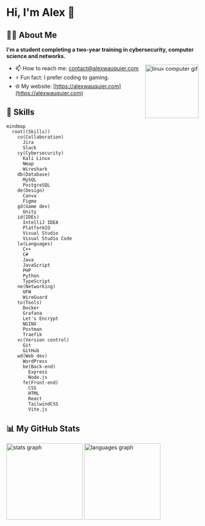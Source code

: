 # Hi, I'm Alex 👋

## 👩‍💻 About Me

**I'm a student completing a two-year training in cybersecurity, computer science and networks.**

<img align="right" height="140" src="https://media.tenor.com/dHk-LfzHrtwAAAAi/linux-computer.gif" alt="linux computer gif" />

- 📫 How to reach me: contact@alexwauquier.com
- ⚡ Fun fact: I prefer coding to gaming.
- 🌐 My website: [https://alexwauquier.com](https://alexwauquier.com)

## 💾 Skills

```mermaid
mindmap
  root((Skills))
    co(Collaboration)
      Jira
      Slack
    cy(Cybersecurity)
      Kali Linux
      Nmap
      Wireshark
    db(Database)
      MySQL
      PostgreSQL
    de(Design)
      Canva
      Figma
    gd(Game dev)
      Unity
    id(IDEs)
      IntelliJ IDEA
      PlatformIO
      Visual Studio
      Visual Studio Code
    la(Languages)
      C++
      C#
      Java
      JavaScript
      PHP
      Python
      TypeScript
    ne(Networking)
      UFW
      WireGuard
    to(Tools)
      Docker
      Grafana
      Let's Encrypt
      NGINX
      Postman
      Traefik
    vc(Version control)
      Git
      GitHub
    wd(Web dev)
      WordPress
      be(Back-end)
        Express
        Node.js
      fe(Front-end)
        CSS
        HTML
        React
        TailwindCSS
        Vite.js
```

## 📊 My GitHub Stats

<div align="left">
  <img height="200" align="center" src="https://github-readme-stats.vercel.app/api?username=alexwauquier&theme=material-palenight&hide_title=true&rank_icon=percentile&show_icons=true" alt="stats graph" />
  <img height="200" align="center" src="https://github-readme-stats.vercel.app/api/top-langs?username=alexwauquier&theme=material-palenight&hide_title=true&layout=compact&card_width=320&langs_count=8" alt="languages graph" />
</div>
